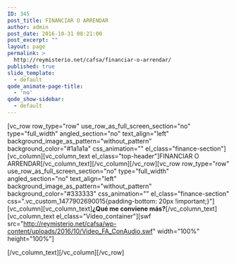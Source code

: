 ```yaml
---
ID: 345
post_title: FINANCIAR O ARRENDAR
author: admin
post_date: 2016-10-31 08:21:00
post_excerpt: ""
layout: page
permalink: >
  http://reymisterio.net/cafsa/financiar-o-arrendar/
published: true
slide_template:
  - default
qode_animate-page-title:
  - 'no'
qode_show-sidebar:
  - default
---
```

[vc_row row_type="row" use_row_as_full_screen_section="no" type="full_width" angled_section="no" text_align="left" background_image_as_pattern="without_pattern" background_color="#1a1a1a" css_animation="" el_class="finance-section"][vc_column][vc_column_text el_class="top-header"]<span class="colortext">FINANCIAR O</span> <span class="require">ARRENDAR</span>[/vc_column_text][/vc_column][/vc_row][vc_row row_type="row" use_row_as_full_screen_section="no" type="full_width" angled_section="no" text_align="left" background_image_as_pattern="without_pattern" background_color="#333333" css_animation="" el_class="finance-section" css=".vc_custom_1477902690015{padding-bottom: 20px !important;}"][vc_column][vc_column_text]<b>¿Qué me conviene más?</b>[/vc_column_text][vc_column_text el_class="Video_container"][swf src="http://reymisterio.net/cafsa/wp-content/uploads/2016/10/Video_FA_ConAudio.swf" width="100%" height="100%"]
<!--<![endif]-->[/vc_column_text][/vc_column][/vc_row]